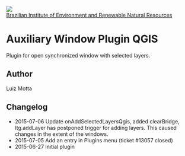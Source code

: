 <!-- IBAMA logo -->
[ibama_logo]: http://upload.wikimedia.org/wikipedia/commons/thumb/8/81/Logo_IBAMA.svg/150px-Logo_IBAMA.svg.png

![][ibama_logo]  
[Brazilian Institute of Environment and Renewable Natural Resources](http://www.ibama.gov.br)

# Auxiliary Window Plugin QGIS

Plugin for open synchronized window with selected layers.

## Author
Luiz Motta

## Changelog
- 2015-07-06 
 Update onAddSelectedLayersQgis, added clearBridge, ltg.addLayer has postponed trigger for adding layers. This caused changes in the extent of the windows.
- 2015-07-05 
 Add an entry in Plugins menu (ticket #13057 closed)
- 2015-06-27
 Initial plugin

